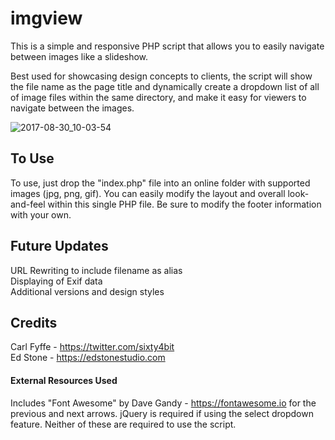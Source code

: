 # imgview

This is a simple and responsive PHP script that allows you to easily navigate between images like a slideshow.

Best used for showcasing design concepts to clients, the script will show the file name as the page title and dynamically create a dropdown list of all of image files within the same directory, and make it easy for viewers to navigate between the images.

![2017-08-30_10-03-54](https://user-images.githubusercontent.com/5123969/29877198-f524f940-8d6c-11e7-8a5c-658fde92ec16.png)

## To Use

To use, just drop the "index.php" file into an online folder with supported images (jpg, png, gif). You can easily modify the layout and overall look-and-feel within this single PHP file. Be sure to modify the footer information with your own.

## Future Updates

URL Rewriting to include filename as alias<br>
Displaying of Exif data<br>
Additional versions and design styles

## Credits

Carl Fyffe - https://twitter.com/sixty4bit<br>
Ed Stone - https://edstonestudio.com

#### External Resources Used

Includes "Font Awesome" by Dave Gandy - https://fontawesome.io for the previous and next arrows. jQuery is required if using the select dropdown feature. Neither of these are required to use the script.

